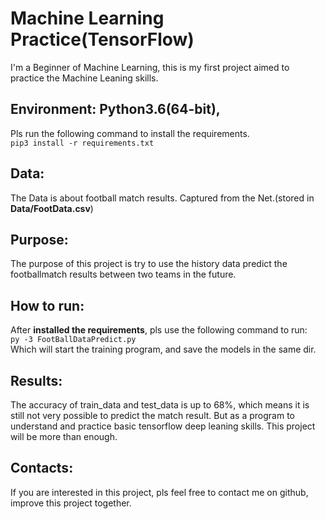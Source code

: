 Machine Learning Practice(TensorFlow)
===========

  I'm a Beginner of Machine Learning, this is my first project aimed to practice the Machine Leaning skills.

## Environment: Python3.6(64-bit), 
  Pls run the following command to install the requirements.  
  `pip3 install -r requirements.txt`
  
## Data:
  The Data is about football match results. Captured from the Net.(stored in **Data/FootData.csv**)
  
## Purpose:
  The purpose of this project is try to use the history data predict the footballmatch results between two teams in the future.
  
## How to run:
   After **installed the requirements**, pls use the following command to run:  
   `py -3 FootBallDataPredict.py`  
   Which will start the training program, and save the models in the same dir.
   
## Results:
   The accuracy of train_data and test_data is up to 68%, which means it is still not very possible to predict
   the match result. 
   But as a program to understand and practice basic tensorflow deep leaning skills. This
   project will be more than enough.
   
## Contacts:
   If you are interested in this project, pls feel free to contact me on github, improve this project together. 

